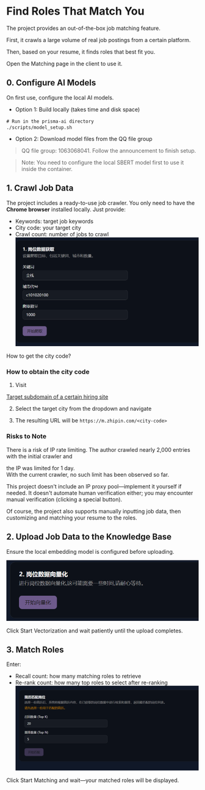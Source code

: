 # Find Roles That Match You

The project provides an out-of-the-box job matching feature.
<br/>

First, it crawls a large volume of real job postings from a certain platform.
<br/>

Then, based on your resume, it finds roles that best fit you.

Open the Matching page in the client to use it.

## 0. Configure AI Models

On first use, configure the local AI models.

- Option 1: Build locally (takes time and disk space)

```
# Run in the prisma-ai directory
./scripts/model_setup.sh
```

- Option 2: Download model files from the QQ file group

> QQ file group: 1063068041. Follow the announcement to finish setup.

> Note: You need to configure the local SBERT model first to use it inside the container.

## 1. Crawl Job Data

The project includes a ready-to-use job crawler.
You only need to have the **Chrome browser** installed locally.
Just provide:

- Keywords: target job keywords
- City code: your target city
- Crawl count: number of jobs to crawl
  ![1751278046075](<image/教程：(四)获取匹配自己的岗位/1751278046075.png>)

How to get the city code?

### How to obtain the city code

1) Visit

[Target subdomain of a certain hiring site](https://m.zhipin.com/c101010100/?query=%E5%89%8D%E7%AB%AF)

2) Select the target city from the dropdown and navigate

3) The resulting URL will be `https://m.zhipin.com/<city-code>`

### Risks to Note

There is a risk of IP rate limiting. The author crawled nearly 2,000 entries with the initial crawler and
<br/>

the IP was limited for 1 day.
<br/>
With the current crawler, no such limit has been observed so far.
<br/>

This project doesn't include an IP proxy pool—implement it yourself if needed.
It doesn't automate human verification either; you may encounter manual verification (clicking a special button).

Of course, the project also supports manually inputting job data, then customizing and matching your resume to the roles.

## 2. Upload Job Data to the Knowledge Base

Ensure the local embedding model is configured before uploading.

![1751278235176](<image/教程：(四)获取匹配自己的岗位/1751278235176.png>)

Click Start Vectorization and wait patiently until the upload completes.

## 3. Match Roles

Enter:

- Recall count: how many matching roles to retrieve
- Re-rank count: how many top roles to select after re-ranking
  ![1751278415782](<image/教程：(四)获取匹配自己的岗位/1751278415782.png>)

Click Start Matching and wait—your matched roles will be displayed.
